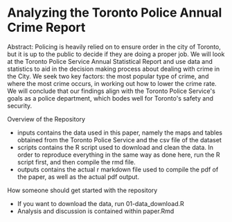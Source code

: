 # Analyzing the Toronto Police Annual Crime Report

Abstract: Policing is heavily relied on to ensure order in the city of Toronto, but it is up to the public to decide if they are doing a proper job. We will look at the Toronto Police Service Annual Statistical Report and use data and statistics to aid in the decision making process about dealing with crime in the City. We seek two key factors: the most popular type of crime, and where the most crime occurs, in working out how to lower the crime rate. We will conclude that our findings align with the Toronto Police Service's goals as a police department, which bodes well for Toronto's safety and security.

Overview of the Repository
- inputs contains the data used in this paper, namely the maps and tables obtained from the Toronto Police Service and the csv file of the dataset
- scripts contains the R script used to download and clean the data. In order to reproduce everything in the same way as done here, run the R script first, and then compile the rmd file.
- outputs contains the actual r markdown file used to compile the pdf of the paper, as well as the actual pdf output.

How someone should get started with the repository
- If you want to download the data, run 01-data_download.R
- Analysis and discussion is contained within paper.Rmd